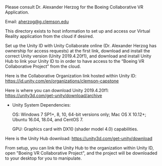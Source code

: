 Please consult Dr. Alexander Herzog for the Boeing Collaborative VR Application.

Email: aherzog@g.clemson.edu

This directory exists to host information to set up and access our Virtual Reality application from the cloud if desired.


Set up the Unity ID with Unity Collaborate online (Dr. Alexander Herzog has ownership for access requests) at the first link, download and install the correct Unity version (Unity 2019.4.20f1), and download and install Unity Hub to link your Unity ID to in order to have access to the “Boeing VR Collaborative Project” from the cloud.

Here is the Collaborative Organization link hosted within Unity ID: https://id.unity.com/en/organizations/clemson-capstone

Here is where you can download Unity 2019.4.20f1: https://unity3d.com/get-unity/download/archive

- Unity System Dependencies:
   
    OS: Windows 7 SP1+, 8, 10, 64-bit versions only; Mac OS X 10.12+; Ubuntu 16.04, 18.04, and CentOS 7.

    GPU: Graphics card with DX10 (shader model 4.0) capabilities.

Here is the Unity Hub download: https://unity3d.com/get-unity/download

From setup, you can link the Unity Hub to the organization within Unity ID, open "Boeing VR Collaborative Project", and the project will be downloaded to your desktop for you to manipulate.
